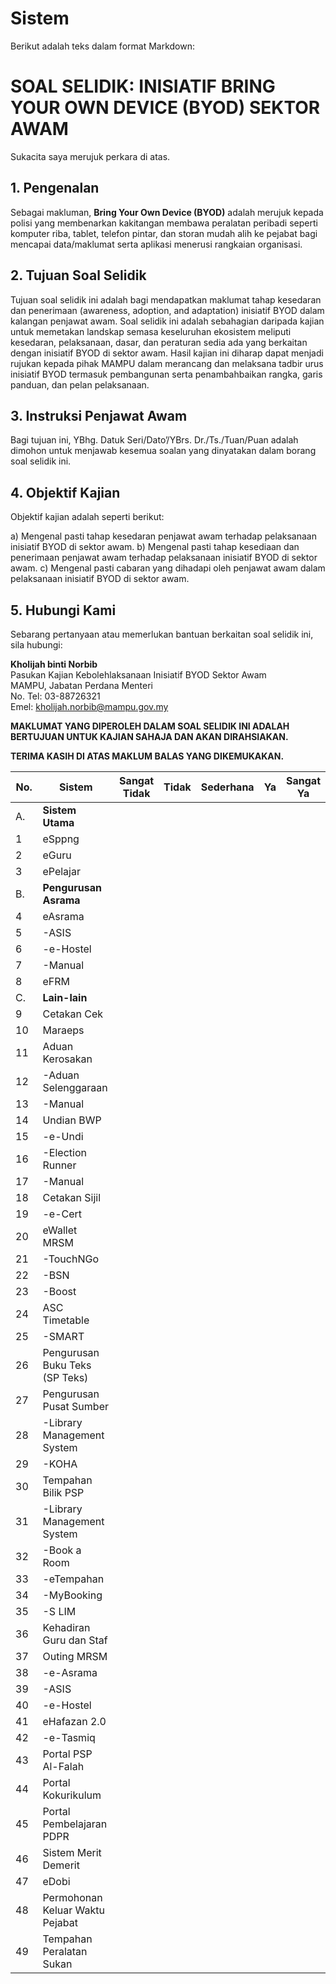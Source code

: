 # Sistem

Berikut adalah teks dalam format Markdown:

# SOAL SELIDIK: INISIATIF BRING YOUR OWN DEVICE (BYOD) SEKTOR AWAM

Sukacita saya merujuk perkara di atas.

## 1. Pengenalan
Sebagai makluman, **Bring Your Own Device (BYOD)** adalah merujuk kepada polisi yang membenarkan kakitangan membawa peralatan peribadi seperti komputer riba, tablet, telefon pintar, dan storan mudah alih ke pejabat bagi mencapai data/maklumat serta aplikasi menerusi rangkaian organisasi.

## 2. Tujuan Soal Selidik
Tujuan soal selidik ini adalah bagi mendapatkan maklumat tahap kesedaran dan penerimaan (awareness, adoption, and adaptation) inisiatif BYOD dalam kalangan penjawat awam. Soal selidik ini adalah sebahagian daripada kajian untuk memetakan landskap semasa keseluruhan ekosistem meliputi kesedaran, pelaksanaan, dasar, dan peraturan sedia ada yang berkaitan dengan inisiatif BYOD di sektor awam. Hasil kajian ini diharap dapat menjadi rujukan kepada pihak MAMPU dalam merancang dan melaksana tadbir urus inisiatif BYOD termasuk pembangunan serta penambahbaikan rangka, garis panduan, dan pelan pelaksanaan.

## 3. Instruksi Penjawat Awam
Bagi tujuan ini, YBhg. Datuk Seri/Dato’/YBrs. Dr./Ts./Tuan/Puan adalah dimohon untuk menjawab kesemua soalan yang dinyatakan dalam borang soal selidik ini.

## 4. Objektif Kajian
Objektif kajian adalah seperti berikut:

a) Mengenal pasti tahap kesedaran penjawat awam terhadap pelaksanaan inisiatif BYOD di sektor awam.
b) Mengenal pasti tahap kesediaan dan penerimaan penjawat awam terhadap pelaksanaan inisiatif BYOD di sektor awam.
c) Mengenal pasti cabaran yang dihadapi oleh penjawat awam dalam pelaksanaan inisiatif BYOD di sektor awam.

## 5. Hubungi Kami
Sebarang pertanyaan atau memerlukan bantuan berkaitan soal selidik ini, sila hubungi:

**Kholijah binti Norbib**  
Pasukan Kajian Kebolehlaksanaan Inisiatif BYOD Sektor Awam  
MAMPU, Jabatan Perdana Menteri  
No. Tel: 03-88726321  
Emel: [kholijah.norbib@mampu.gov.my](mailto:kholijah.norbib@mampu.gov.my)

**MAKLUMAT YANG DIPEROLEH DALAM SOAL SELIDIK INI ADALAH BERTUJUAN UNTUK KAJIAN SAHAJA DAN AKAN DIRAHSIAKAN.**

**TERIMA KASIH DI ATAS MAKLUM BALAS YANG DIKEMUKAKAN.**


<table><thead><tr><th width="88">No.</th><th width="231">Sistem</th><th>Sangat Tidak</th><th>Tidak</th><th>Sederhana</th><th>Ya</th><th>Sangat Ya</th></tr></thead><tbody><tr><td>A.</td><td><strong>Sistem Utama</strong></td><td></td><td></td><td></td><td></td><td></td></tr><tr><td>1</td><td>eSppng</td><td></td><td></td><td></td><td></td><td></td></tr><tr><td>2</td><td>eGuru</td><td></td><td></td><td></td><td></td><td></td></tr><tr><td>3</td><td>ePelajar</td><td></td><td></td><td></td><td></td><td></td></tr><tr><td>B.</td><td><strong>Pengurusan Asrama</strong></td><td></td><td></td><td></td><td></td><td></td></tr><tr><td>4</td><td>eAsrama</td><td></td><td></td><td></td><td></td><td></td></tr><tr><td>5</td><td>-ASIS</td><td></td><td></td><td></td><td></td><td></td></tr><tr><td>6</td><td>-e-Hostel</td><td></td><td></td><td></td><td></td><td></td></tr><tr><td>7</td><td>-Manual</td><td></td><td></td><td></td><td></td><td></td></tr><tr><td>8</td><td>eFRM</td><td></td><td></td><td></td><td></td><td></td></tr><tr><td>C.</td><td><strong>Lain-lain</strong></td><td></td><td></td><td></td><td></td><td></td></tr><tr><td>9</td><td>Cetakan Cek</td><td></td><td></td><td></td><td></td><td></td></tr><tr><td>10</td><td>Maraeps</td><td></td><td></td><td></td><td></td><td></td></tr><tr><td>11</td><td>Aduan Kerosakan</td><td></td><td></td><td></td><td></td><td></td></tr><tr><td>12</td><td>-Aduan Selenggaraan</td><td></td><td></td><td></td><td></td><td></td></tr><tr><td>13</td><td>-Manual</td><td></td><td></td><td></td><td></td><td></td></tr><tr><td>14</td><td>Undian BWP</td><td></td><td></td><td></td><td></td><td></td></tr><tr><td>15</td><td>-e-Undi</td><td></td><td></td><td></td><td></td><td></td></tr><tr><td>16</td><td>-Election Runner</td><td></td><td></td><td></td><td></td><td></td></tr><tr><td>17</td><td>-Manual</td><td></td><td></td><td></td><td></td><td></td></tr><tr><td>18</td><td>Cetakan Sijil</td><td></td><td></td><td></td><td></td><td></td></tr><tr><td>19</td><td>-e-Cert</td><td></td><td></td><td></td><td></td><td></td></tr><tr><td>20</td><td>eWallet MRSM</td><td></td><td></td><td></td><td></td><td></td></tr><tr><td>21</td><td>-TouchNGo</td><td></td><td></td><td></td><td></td><td></td></tr><tr><td>22</td><td>-BSN</td><td></td><td></td><td></td><td></td><td></td></tr><tr><td>23</td><td>-Boost</td><td></td><td></td><td></td><td></td><td></td></tr><tr><td>24</td><td>ASC Timetable</td><td></td><td></td><td></td><td></td><td></td></tr><tr><td>25</td><td>-SMART</td><td></td><td></td><td></td><td></td><td></td></tr><tr><td>26</td><td>Pengurusan Buku Teks (SP Teks)</td><td></td><td></td><td></td><td></td><td></td></tr><tr><td>27</td><td>Pengurusan Pusat Sumber</td><td></td><td></td><td></td><td></td><td></td></tr><tr><td>28</td><td>-Library Management System</td><td></td><td></td><td></td><td></td><td></td></tr><tr><td>29</td><td>-KOHA</td><td></td><td></td><td></td><td></td><td></td></tr><tr><td>30</td><td>Tempahan Bilik PSP</td><td></td><td></td><td></td><td></td><td></td></tr><tr><td>31</td><td>-Library Management System</td><td></td><td></td><td></td><td></td><td></td></tr><tr><td>32</td><td>-Book a Room</td><td></td><td></td><td></td><td></td><td></td></tr><tr><td>33</td><td>-eTempahan</td><td></td><td></td><td></td><td></td><td></td></tr><tr><td>34</td><td>-MyBooking</td><td></td><td></td><td></td><td></td><td></td></tr><tr><td>35</td><td>-S LIM</td><td></td><td></td><td></td><td></td><td></td></tr><tr><td>36</td><td>Kehadiran Guru dan Staf</td><td></td><td></td><td></td><td></td><td></td></tr><tr><td>37</td><td>Outing MRSM</td><td></td><td></td><td></td><td></td><td></td></tr><tr><td>38</td><td>-e-Asrama</td><td></td><td></td><td></td><td></td><td></td></tr><tr><td>39</td><td>-ASIS</td><td></td><td></td><td></td><td></td><td></td></tr><tr><td>40</td><td>-e-Hostel</td><td></td><td></td><td></td><td></td><td></td></tr><tr><td>41</td><td>eHafazan 2.0</td><td></td><td></td><td></td><td></td><td></td></tr><tr><td>42</td><td>-e-Tasmiq</td><td></td><td></td><td></td><td></td><td></td></tr><tr><td>43</td><td>Portal PSP Al-Falah</td><td></td><td></td><td></td><td></td><td></td></tr><tr><td>44</td><td>Portal Kokurikulum</td><td></td><td></td><td></td><td></td><td></td></tr><tr><td>45</td><td>Portal Pembelajaran PDPR</td><td></td><td></td><td></td><td></td><td></td></tr><tr><td>46</td><td>Sistem Merit Demerit</td><td></td><td></td><td></td><td></td><td></td></tr><tr><td>47</td><td>eDobi</td><td></td><td></td><td></td><td></td><td></td></tr><tr><td>48</td><td>Permohonan Keluar Waktu Pejabat</td><td></td><td></td><td></td><td></td><td></td></tr><tr><td>49</td><td>Tempahan Peralatan Sukan</td><td></td><td></td><td></td><td></td><td></td></tr></tbody></table>
